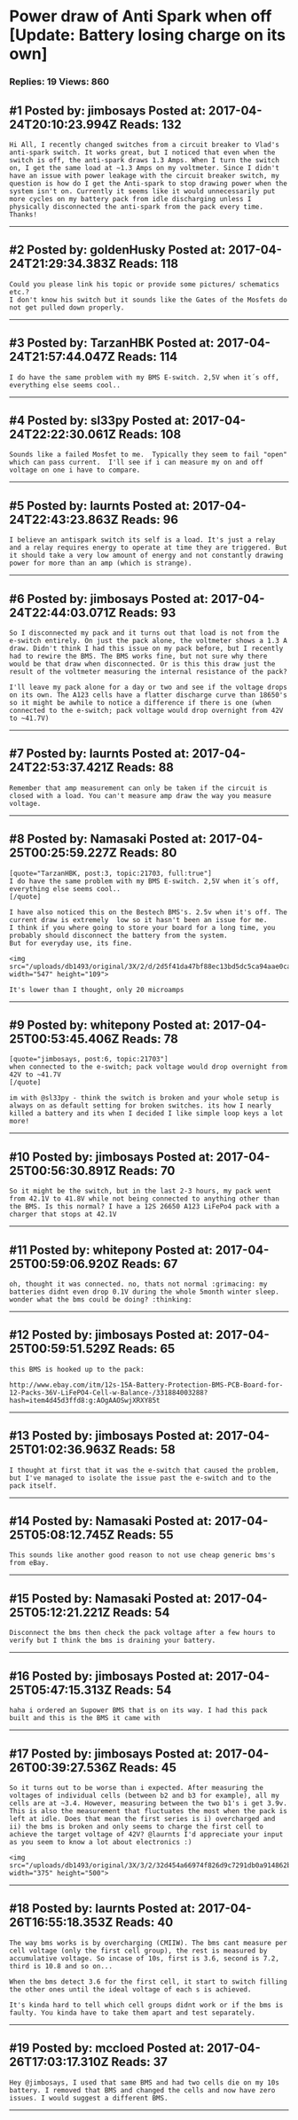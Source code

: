 # Power draw of Anti Spark when off \[Update: Battery losing charge on its own\]

### Replies: 19 Views: 860

## \#1 Posted by: jimbosays Posted at: 2017-04-24T20:10:23.994Z Reads: 132

```
Hi All, I recently changed switches from a circuit breaker to Vlad's anti-spark switch. It works great, but I noticed that even when the switch is off, the anti-spark draws 1.3 Amps. When I turn the switch on, I get the same load at ~1.3 Amps on my voltmeter. Since I didn't have an issue with power leakage with the circuit breaker switch, my question is how do I get the Anti-spark to stop drawing power when the system isn't on. Currently it seems like it would unnecessarily put more cycles on my battery pack from idle discharging unless I physically disconnected the anti-spark from the pack every time. Thanks!
```

---
## \#2 Posted by: goldenHusky Posted at: 2017-04-24T21:29:34.383Z Reads: 118

```
Could you please link his topic or provide some pictures/ schematics etc.? 
I don't know his switch but it sounds like the Gates of the Mosfets do not get pulled down properly.
```

---
## \#3 Posted by: TarzanHBK Posted at: 2017-04-24T21:57:44.047Z Reads: 114

```
I do have the same problem with my BMS E-switch. 2,5V when it´s off, everything else seems cool..
```

---
## \#4 Posted by: sl33py Posted at: 2017-04-24T22:22:30.061Z Reads: 108

```
Sounds like a failed Mosfet to me.  Typically they seem to fail "open" which can pass current.  I'll see if i can measure my on and off voltage on one i have to compare.
```

---
## \#5 Posted by: laurnts Posted at: 2017-04-24T22:43:23.863Z Reads: 96

```
I believe an antispark switch its self is a load. It's just a relay and a relay requires energy to operate at time they are triggered. But it should take a very low amount of energy and not constantly drawing power for more than an amp (which is strange).
```

---
## \#6 Posted by: jimbosays Posted at: 2017-04-24T22:44:03.071Z Reads: 93

```
So I disconnected my pack and it turns out that load is not from the e-switch entirely. On just the pack alone, the voltmeter shows a 1.3 A draw. Didn't think I had this issue on my pack before, but I recently had to rewire the BMS. The BMS works fine, but not sure why there would be that draw when disconnected. Or is this this draw just the result of the voltmeter measuring the internal resistance of the pack? 

I'll leave my pack alone for a day or two and see if the voltage drops on its own. The A123 cells have a flatter discharge curve than 18650's so it might be awhile to notice a difference if there is one (when connected to the e-switch; pack voltage would drop overnight from 42V to ~41.7V)
```

---
## \#7 Posted by: laurnts Posted at: 2017-04-24T22:53:37.421Z Reads: 88

```
Remember that amp measurement can only be taken if the circuit is closed with a load. You can't measure amp draw the way you measure voltage.
```

---
## \#8 Posted by: Namasaki Posted at: 2017-04-25T00:25:59.227Z Reads: 80

```
[quote="TarzanHBK, post:3, topic:21703, full:true"]
I do have the same problem with my BMS E-switch. 2,5V when it´s off, everything else seems cool..
[/quote]

I have also noticed this on the Bestech BMS's. 2.5v when it's off. The current draw is extremely  low so it hasn't been an issue for me.
I think if you where going to store your board for a long time, you probably should disconnect the battery from the system.
But for everyday use, its fine.

<img src="/uploads/db1493/original/3X/2/d/2d5f41da47bf88ec13bd5dc5ca94aae0ca5e32ff.png" width="547" height="109">

It's lower than I thought, only 20 microamps
```

---
## \#9 Posted by: whitepony Posted at: 2017-04-25T00:53:45.406Z Reads: 78

```
[quote="jimbosays, post:6, topic:21703"]
when connected to the e-switch; pack voltage would drop overnight from 42V to ~41.7V
[/quote]

im with @sl33py - think the switch is broken and your whole setup is always on as default setting for broken switches. its how I nearly killed a battery and its when I decided I like simple loop keys a lot more!
```

---
## \#10 Posted by: jimbosays Posted at: 2017-04-25T00:56:30.891Z Reads: 70

```
So it might be the switch, but in the last 2-3 hours, my pack went from 42.1V to 41.8V while not being connected to anything other than the BMS. Is this normal? I have a 12S 26650 A123 LiFePo4 pack with a charger that stops at 42.1V
```

---
## \#11 Posted by: whitepony Posted at: 2017-04-25T00:59:06.920Z Reads: 67

```
oh, thought it was connected. no, thats not normal :grimacing: my batteries didnt even drop 0.1V during the whole 5month winter sleep. wonder what the bms could be doing? :thinking:
```

---
## \#12 Posted by: jimbosays Posted at: 2017-04-25T00:59:51.529Z Reads: 65

```
this BMS is hooked up to the pack: 

http://www.ebay.com/itm/12s-15A-Battery-Protection-BMS-PCB-Board-for-12-Packs-36V-LiFePO4-Cell-w-Balance-/331884003288?hash=item4d45d3ffd8:g:AOgAAOSwjXRXY85t
```

---
## \#13 Posted by: jimbosays Posted at: 2017-04-25T01:02:36.963Z Reads: 58

```
I thought at first that it was the e-switch that caused the problem, but I've managed to isolate the issue past the e-switch and to the pack itself.
```

---
## \#14 Posted by: Namasaki Posted at: 2017-04-25T05:08:12.745Z Reads: 55

```
This sounds like another good reason to not use cheap generic bms's from eBay.
```

---
## \#15 Posted by: Namasaki Posted at: 2017-04-25T05:12:21.221Z Reads: 54

```
Disconnect the bms then check the pack voltage after a few hours to verify but I think the bms is draining your battery.
```

---
## \#16 Posted by: jimbosays Posted at: 2017-04-25T05:47:15.313Z Reads: 54

```
haha i ordered an Supower BMS that is on its way. I had this pack built and this is the BMS it came with
```

---
## \#17 Posted by: jimbosays Posted at: 2017-04-26T00:39:27.536Z Reads: 45

```
So it turns out to be worse than i expected. After measuring the voltages of individual cells (between b2 and b3 for example), all my cells are at ~3.4. However, measuring between the two b1's i get 3.9v. This is also the measurement that fluctuates the most when the pack is left at idle. Does that mean the first series is i) overcharged and ii) the bms is broken and only seems to charge the first cell to achieve the target voltage of 42V? @laurnts I'd appreciate your input as you seem to know a lot about electronics :)

<img src="/uploads/db1493/original/3X/3/2/32d454a66974f826d9c7291db0a914862b8b613d.jpg" width="375" height="500">
```

---
## \#18 Posted by: laurnts Posted at: 2017-04-26T16:55:18.353Z Reads: 40

```
The way bms works is by overcharging (CMIIW). The bms cant measure per cell voltage (only the first cell group), the rest is measured by accumulative voltage. So incase of 10s, first is 3.6, second is 7.2, third is 10.8 and so on...

When the bms detect 3.6 for the first cell, it start to switch filling the other ones until the ideal voltage of each s is achieved.

It's kinda hard to tell which cell groups didnt work or if the bms is faulty. You kinda have to take them apart and test separately.
```

---
## \#19 Posted by: mccloed Posted at: 2017-04-26T17:03:17.310Z Reads: 37

```
Hey @jimbosays, I used that same BMS and had two cells die on my 10s battery. I removed that BMS and changed the cells and now have zero issues. I would suggest a different BMS.
```

---
